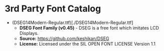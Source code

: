 # 3rd Party Font Catalog

- (DSEG14Modern-Regular.ttf)[./DSEG14Modern-Regular.ttf]
  - **DSEG Font Family (v0.45)** - DSEG is a free font which imitates LCD Displays.
  - **Source:** https://github.com/keshikan/DSEG
  - **License:** Licensed under the SIL OPEN FONT LICENSE Version 1.1
